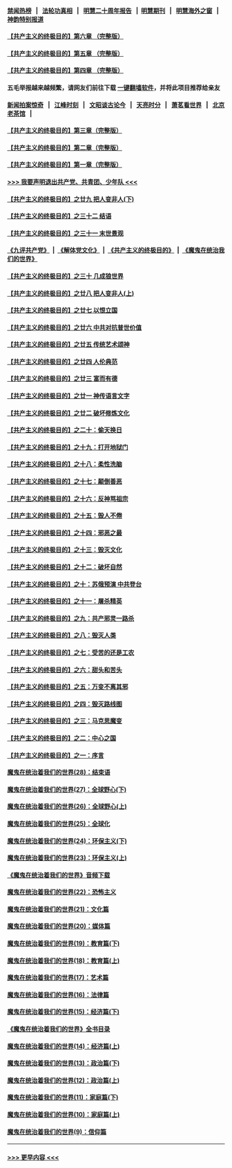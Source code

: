 #### [禁闻热榜](热点新闻.md?=0)  &nbsp;&nbsp;|&nbsp;&nbsp; [法轮功真相](https://github.com/gfw-breaker/truth/blob/master/README.md?=0) &nbsp;&nbsp;|&nbsp;&nbsp; [明慧二十周年报告](https://github.com/gfw-breaker/mh-reports/blob/master/README.md?=0) &nbsp;&nbsp;|&nbsp;&nbsp;[明慧期刊](https://github.com/gfw-breaker/mh-qikan) &nbsp;&nbsp;|&nbsp;&nbsp; [明慧海外之窗](https://github.com/gfw-breaker/mh-news/blob/master/README.md?=0) &nbsp;&nbsp;|&nbsp;&nbsp; [神韵特别报道](https://github.com/gfw-breaker/mh-news/blob/master/shenyun.md?=0)
#### [【共产主义的终极目的】第六章 （完整版）](../pages/nsc422/n11428913.md?t=02261402) 
#### [【共产主义的终极目的】第五章 （完整版）](../pages/nsc422/n11428912.md?t=02261402) 
#### [【共产主义的终极目的】第四章 （完整版）](../pages/nsc422/n11428907.md?t=02261402) 
#### 五毛举报越来越频繁，请网友们前往下载 [一键翻墙软件](https://github.com/gfw-breaker/ssr-accounts)，并将此项目推荐给亲友
#### [新闻拍案惊奇](https://github.com/gfw-breaker/banned-news/blob/master/pages/link4.md) &nbsp;&nbsp;|&nbsp;&nbsp; [江峰时刻](https://github.com/gfw-breaker/banned-news/blob/master/pages/link4.md) &nbsp;&nbsp;|&nbsp;&nbsp; [文昭谈古论今](https://github.com/gfw-breaker/banned-news/blob/master/pages/link4.md) &nbsp;&nbsp;|&nbsp;&nbsp; [天亮时分](https://github.com/gfw-breaker/banned-news/blob/master/pages/link4.md) &nbsp;&nbsp;|&nbsp;&nbsp; [萧茗看世界](https://github.com/gfw-breaker/banned-news/blob/master/pages/link4.md) &nbsp;&nbsp;|&nbsp;&nbsp; [北京老茶馆](https://github.com/gfw-breaker/banned-news/blob/master/pages/link4.md) &nbsp;&nbsp;|&nbsp;&nbsp; 
#### [【共产主义的终极目的】第三章（完整版）](../pages/nsc422/n11428848.md?t=02261402) 
#### [【共产主义的终极目的】第二章（完整版）](../pages/nsc422/n11428831.md?t=02261402) 
#### [【共产主义的终极目的】第一章（完整版）](../pages/nsc422/n11417651.md?t=02261402) 
#### [>>> 我要声明退出共产党、共青团、少年队 <<<](https://github.com/begood0513/goodnews/blob/master/quit/letter.md) 
#### [【共产主义的终极目的】之廿九 把人变非人(下)](../pages/nsc422/n11344140.md?t=02261402) 
#### [【共产主义的终极目的】之三十二 结语](../pages/nsc422/n11360535.md?t=02261402) 
#### [【共产主义的终极目的】之三十一 末世景观](../pages/nsc422/n11351129.md?t=02261402) 
#### [《九评共产党》](https://github.com/begood0513/9ping.md/blob/master/README.md) &nbsp;|&nbsp; [《解体党文化》](../../../../jtdwh.md/blob/master/README.md)  &nbsp;|&nbsp; [《共产主义的终极目的》](../../../../gczydzjmd.md/blob/master/README.md) &nbsp;|&nbsp; [《魔鬼在统治我们的世界》](../../../../mgztzwmdsj.md/blob/master/README.md) 
#### [【共产主义的终极目的】之三十 几成狼世界](../pages/nsc422/n11348280.md?t=02261402) 
#### [【共产主义的终极目的】之廿八 把人变非人(上)](../pages/nsc422/n11340492.md?t=02261402) 
#### [【共产主义的终极目的】之廿七 以恨立国](../pages/nsc422/n11336944.md?t=02261402) 
#### [【共产主义的终极目的】之廿六 中共对抗普世价值](../pages/nsc422/n11324785.md?t=02261402) 
#### [【共产主义的终极目的】之廿五 传统艺术颂神](../pages/nsc422/n11296396.md?t=02261402) 
#### [【共产主义的终极目的】之廿四 人伦典范](../pages/nsc422/n11296397.md?t=02261402) 
#### [【共产主义的终极目的】之廿三 富而有德](../pages/nsc422/n11283598.md?t=02261402) 
#### [【共产主义的终极目的】之廿一 神传语言文字](../pages/nsc422/n11263265.md?t=02261402) 
#### [【共产主义的终极目的】之廿二 破坏修炼文化](../pages/nsc422/n11245728.md?t=02261402) 
#### [【共产主义的终极目的】之二十：偷天换日](../pages/nsc422/n11238846.md?t=02261402) 
#### [【共产主义的终极目的】之十九：打开地狱门](../pages/nsc422/n11206376.md?t=02261402) 
#### [【共产主义的终极目的】之十八：柔性洗脑](../pages/nsc422/n11199994.md?t=02261402) 
#### [【共产主义的终极目的】之十七：颠倒善恶](../pages/nsc422/n11179782.md?t=02261402) 
#### [【共产主义的终极目的】之十六：反神骂祖宗](../pages/nsc422/n11166798.md?t=02261402) 
#### [【共产主义的终极目的】之十五：毁人不倦](../pages/nsc422/n11166792.md?t=02261402) 
#### [【共产主义的终极目的】之十四：邪恶之最](../pages/nsc422/n11150249.md?t=02261402) 
#### [【共产主义的终极目的】之十三：毁灭文化](../pages/nsc422/n11135227.md?t=02261402) 
#### [【共产主义的终极目的】之十二：破坏自然](../pages/nsc422/n11135214.md?t=02261402) 
#### [【共产主义的终极目的】之十：苏俄预演 中共登台](../pages/nsc422/n11118424.md?t=02261402) 
#### [【共产主义的终极目的】之十一：屠杀精英](../pages/nsc422/n11118442.md?t=02261402) 
#### [【共产主义的终极目的】之九：共产邪灵一路杀](../pages/nsc422/n11114139.md?t=02261402) 
#### [【共产主义的终极目的】之八：毁灭人类](../pages/nsc422/n11108503.md?t=02261402) 
#### [【共产主义的终极目的】之七：受苦的还是工农](../pages/nsc422/n11101809.md?t=02261402) 
#### [【共产主义的终极目的】之六：甜头和苦头](../pages/nsc422/n11096971.md?t=02261402) 
#### [【共产主义的终极目的】之五：万变不离其邪](../pages/nsc422/n11091285.md?t=02261402) 
#### [【共产主义的终极目的】之四：毁灭路线图](../pages/nsc422/n11086284.md?t=02261402) 
#### [【共产主义的终极目的】之三：马克思魔变](../pages/nsc422/n11061941.md?t=02261402) 
#### [【共产主义的终极目的】之二：中心之国](../pages/nsc422/n11047728.md?t=02261402) 
#### [【共产主义的终极目的】之一：序言](../pages/nsc422/n11086077.md?t=02261402) 
#### [魔鬼在统治着我们的世界(28)：结束语](../pages/nsc422/n10936246.md?t=02261402) 
#### [魔鬼在统治着我们的世界(27)：全球野心(下)](../pages/nsc422/n10928319.md?t=02261402) 
#### [魔鬼在统治着我们的世界(26)：全球野心(上)](../pages/nsc422/n10900318.md?t=02261402) 
#### [魔鬼在统治着我们的世界(25)：全球化](../pages/nsc422/n10788205.md?t=02261402) 
#### [魔鬼在统治着我们的世界(24)：环保主义(下)](../pages/nsc422/n10695307.md?t=02261402) 
#### [魔鬼在统治着我们的世界(23)：环保主义(上)](../pages/nsc422/n10688613.md?t=02261402) 
#### [《魔鬼在统治着我们的世界》音频下载](../pages/nsc422/n10635553.md?t=02261402) 
#### [魔鬼在统治着我们的世界(22)：恐怖主义](../pages/nsc422/n10614727.md?t=02261402) 
#### [魔鬼在统治着我们的世界(21)：文化篇](../pages/nsc422/n10597706.md?t=02261402) 
#### [魔鬼在统治着我们的世界(20)：媒体篇](../pages/nsc422/n10586579.md?t=02261402) 
#### [魔鬼在统治着我们的世界(19)：教育篇(下)](../pages/nsc422/n10564808.md?t=02261402) 
#### [魔鬼在统治着我们的世界(18)：教育篇(上)](../pages/nsc422/n10526970.md?t=02261402) 
#### [魔鬼在统治着我们的世界(17)：艺术篇](../pages/nsc422/n10499093.md?t=02261402) 
#### [魔鬼在统治着我们的世界(16)：法律篇](../pages/nsc422/n10485969.md?t=02261402) 
#### [魔鬼在统治着我们的世界(15)：经济篇(下)](../pages/nsc422/n10469975.md?t=02261402) 
#### [《魔鬼在统治着我们的世界》全书目录](../pages/nsc422/n10464261.md?t=02261402) 
#### [魔鬼在统治着我们的世界(14)：经济篇(上)](../pages/nsc422/n10457370.md?t=02261402) 
#### [魔鬼在统治着我们的世界(13)：政治篇(下)](../pages/nsc422/n10448270.md?t=02261402) 
#### [魔鬼在统治着我们的世界(12)：政治篇(上)](../pages/nsc422/n10444576.md?t=02261402) 
#### [魔鬼在统治着我们的世界(11)：家庭篇(下)](../pages/nsc422/n10440961.md?t=02261402) 
#### [魔鬼在统治着我们的世界(10)：家庭篇(上)](../pages/nsc422/n10435448.md?t=02261402) 
#### [魔鬼在统治着我们的世界(9)：信仰篇](../pages/nsc422/n10432159.md?t=02261402) 

----
#### [ >>> 更早内容 <<< ](../indexes/nsc422-earlier.md)
